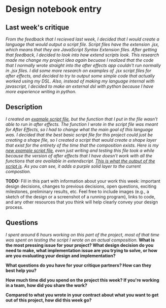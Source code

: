 # Design notebook entry

## Last week's critique

_From the feedback that I recieved last week, I decided that I would create a language that would output a script file. Script files have the extension .jsx, which means that they are JavaScript Syntax Extension files. After getting that feedback, I decided to look into how extend scripts look. This research made me change my project idea again becuase I realized that the code that I normally wrote straight into the after effects app couldn't run normally in .jsx files. I did some more research on examples of .jsx script files for after effects, and decided to try to output some simple code that actually worked using my DSL. Also, instead of making my language internal with javascript, I decided to make an external dsl with python because I have more experience writing in python._

## Description
_I created an [example script file](https://github.com/hmc-cs111-spring2023/Artifact-Cruedy/blob/main/wiggle.jsx), but the function that I put in the file wasn't able to run in after effects. The function I wrote in the script file was meant for After Effects, so I had to change what the main goal of this language was. I decided that the best basic script file for this project could just be creating a shape file, so I created a script that would create a shape layer that exist for the entirety of the time that the composition exists. Here is my [new example script file](https://github.com/hmc-cs111-spring2023/Artifact-Cruedy/blob/main/shape.jsx), even just writing and testing this file took a while because the version of after effects that I have doesn't work with all the functions that are available in extendscript. [This is what the output of the script is](https://raw.githubusercontent.com/hmc-cs111-spring2023/Artifact-Cruedy/main/Screen%20Shot%202023-04-09%20at%2010.43.32%20PM.png). As you can see, it adds a purple solid layer to the current compostion._

**TODO:** Fill in this part with information about your work this week:
important design decisions, changes to previous decisions, open questions,
exciting milestones, preliminary results, etc. Feel free to include images
(e.g., a sketch of the design or a screenshot of a running program), links to
code, and any other resources that you think will help clearly convey your
design process.

## Questions

_I spent around 6 hours working on this part of the project, most of that time was spent on testing the script I wrote on an actual composition._
**What is the most pressing issue for your project? What design decision do
you need to make, what implementation issue are you trying to solve, or how
are you evaluating your design and implementation?**

**What questions do you have for your critique partners? How can they best help
you?**

**How much time did you spend on the project this week? If you're working in a
team, how did you share the work?**

**Compared to what you wrote in your contract about what you want to get out of this
project, how did this week go?**
